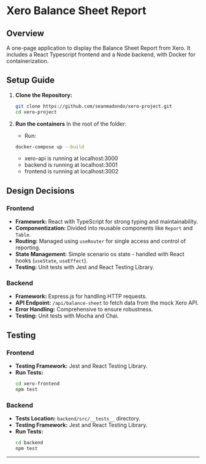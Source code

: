 # Xero Balance Sheet Report

## Overview

A one-page application to display the Balance Sheet Report from Xero. It includes a React Typescript frontend and a Node backend, with Docker for containerization.

## Setup Guide

1. **Clone the Repository:**
   ```bash
   git clone https://github.com/seanmadondo/xero-project.git
   cd xero-project
   ```
2. **Run the containers**
   In the root of the folder:

   - Run:

   ```bash
   docker-compose up --build
   ```

   - xero-api is running at localhost:3000
   - backend is running at localhost:3001
   - frontend is running at localhost:3002

## Design Decisions

### Frontend

- **Framework:** React with TypeScript for strong typing and maintainability.
- **Componentization:** Divided into reusable components like `Report` and `Table`.
- **Routing:** Managed using `useRouter` for single access and control of reporting.
- **State Management:** Simple scenario os state - handled with React hooks (`useState`, `useEffect`).
- **Testing:** Unit tests with Jest and React Testing Library.

### Backend

- **Framework:** Express.js for handling HTTP requests.
- **API Endpoint:** `/api/balance-sheet` to fetch data from the mock Xero API.
- **Error Handling:** Comprehensive to ensure robustness.
- **Testing:** Unit tests with Mocha and Chai.

## Testing

### Frontend

- **Testing Framework:** Jest and React Testing Library.
- **Run Tests:**
  ```bash
  cd xero-frontend
  npm test
  ```

### Backend

- **Tests Location:** `backend/src/__tests__` directory.
- **Testing Framework:** Jest and React Testing Library.
- **Run Tests:**
  ```bash
  cd backend
  npm test
  ```

---
